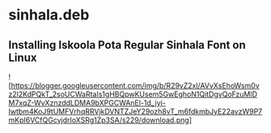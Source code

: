 # sinhala.deb
## Installing Iskoola Pota Regular Sinhala Font on Linux
! [https://blogger.googleusercontent.com/img/b/R29vZ2xl/AVvXsEhoWsm0vz2l2KdPQkT_2soUCWaRtaIs1gHBQpwKUsem5GwEghoN1QitDgvQoFzuMlDM7xqZ-WvXznzddLDMA9bXPGCWAnEl-1d_jyi-Iwtbm4KoJ9tUMFVrhqRRVjkDVNTZJeY29ozh8vT_m6fdkmbJyE22avzW9P7mKpI6VCfQGcvjdrIoXSRg1Zp3SA/s229/download.png]

